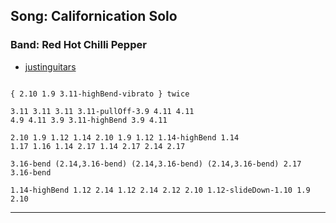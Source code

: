 ## Song: Californication Solo
### Band: Red Hot Chilli Pepper


* [justinguitars](https://www.youtube.com/watch?v=OZQlUT5iCqo)

```

{ 2.10 1.9 3.11-highBend-vibrato } twice

3.11 3.11 3.11 3.11-pullOff-3.9 4.11 4.11
4.9 4.11 3.9 3.11-highBend 3.9 4.11

2.10 1.9 1.12 1.14 2.10 1.9 1.12 1.14-highBend 1.14
1.17 1.16 1.14 2.17 1.14 2.17 2.14 2.17

3.16-bend (2.14,3.16-bend) (2.14,3.16-bend) (2.14,3.16-bend) 2.17 3.16-bend

1.14-highBend 1.12 2.14 1.12 2.14 2.12 2.10 1.12-slideDown-1.10 1.9 2.10

```

---
